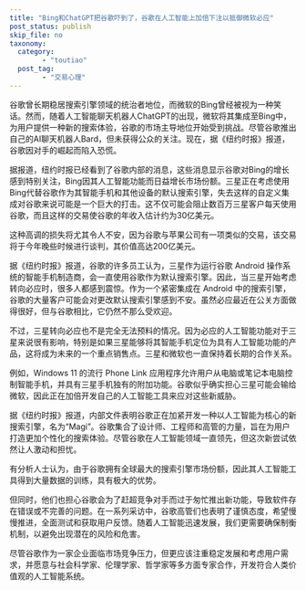 ```yaml
---
title: "Bing和ChatGPT把谷歌吓到了，谷歌在人工智能上加倍下注以抵御微软必应"
post_status: publish
skip_file: no
taxonomy:
  category:
        - "toutiao"
  post_tag:
        - "交易心理"
---
```


谷歌曾长期稳居搜索引擎领域的统治者地位，而微软的Bing曾经被视为一种笑话。然而，随着人工智能聊天机器人ChatGPT的出现，微软将其集成至Bing中，为用户提供一种新的搜索体验，谷歌的市场主导地位开始受到挑战。尽管谷歌推出自己的AI聊天机器人Bard，但未获得公众的关注。现在，据《纽约时报》报道，谷歌因对手的崛起而陷入恐慌。

据报道，纽约时报已经看到了谷歌内部的消息，这些消息显示谷歌对Bing的增长感到特别关注，Bing因其人工智能功能而日益增长市场份额。三星正在考虑使用Bing代替谷歌作为其智能手机和其他设备的默认搜索引擎，失去这样的自定义集成对谷歌来说可能是一个巨大的打击。这不仅可能会阻止数百万三星客户每天使用谷歌，而且这样的交易使谷歌的年收入估计约为30亿美元。

这种高调的损失将尤其令人不安，因为谷歌与苹果公司有一项类似的交易，该交易将于今年晚些时候进行谈判，其价值高达200亿美元。

据《纽约时报》报道，谷歌的许多员工认为，三星作为运行谷歌 Android 操作系统的智能手机制造商，会一直使用谷歌作为默认搜索引擎。因此，当三星开始考虑转向必应时，很多人都感到震惊。作为一个紧密集成在 Android 中的搜索引擎，谷歌的大量客户可能会对更改默认搜索引擎感到不安。虽然必应最近在公关方面做得很好，但与谷歌相比，它仍然不那么受欢迎。

不过，三星转向必应也不是完全无法预料的情况。因为必应的人工智能功能对于三星来说很有影响，特别是如果三星能够将其智能手机定位为具有人工智能功能的产品，这将成为未来的一个重点销售点。三星和微软也一直保持着长期的合作关系。

例如，Windows 11 的流行 Phone Link 应用程序允许用户从电脑或笔记本电脑控制智能手机，并具有三星手机独有的附加功能。谷歌似乎确实担心三星可能会输给微软，因此正在加倍开发自己的人工智能工具来应对这些新威胁。

据《纽约时报》报道，内部文件表明谷歌正在加紧开发一种以人工智能为核心的新搜索引擎，名为“Magi”。谷歌集合了设计师、工程师和高管的力量，旨在为用户打造更加个性化的搜索体验。尽管谷歌在人工智能领域一直领先，但这次新尝试依然让人激动和担忧。

有分析人士认为，由于谷歌拥有全球最大的搜索引擎市场份额，因此其人工智能工具得到大量数据的训练，具有极大的优势。

但同时，他们也担心谷歌会为了赶超竞争对手而过于匆忙推出新功能，导致软件存在错误或不完善的问题。在一系列采访中，谷歌高管们也表明了谨慎态度，希望慢慢推进，全面测试和获取用户反馈。随着人工智能迅速发展，我们更需要确保制衡机制，以避免出现潜在的风险和危害。

尽管谷歌作为一家企业面临市场竞争压力，但更应该注重稳定发展和考虑用户需求，并愿意与社会科学家、伦理学家、哲学家等多方面专家合作，开发符合人类价值观的人工智能系统。
